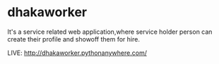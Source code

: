 # dhakaworker
It's a service related web application,where service holder person can create their profile and showoff them for hire.

LIVE: http://dhakaworker.pythonanywhere.com/
